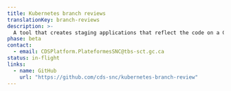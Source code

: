 ```yaml
---
title: Kubernetes branch reviews
translationKey: branch-reviews
description: >-
  A tool that creates staging applications that reflect the code on a Git branch using an isolated Kubernetes cluster, allowing you to test and review your application in an interactive environment.
phase: beta
contact:
  - email: CDSPlatform.PlateformesSNC@tbs-sct.gc.ca
status: in-flight
links:
  - name: GitHub
    url: "https://github.com/cds-snc/kubernetes-branch-review"
---
```

